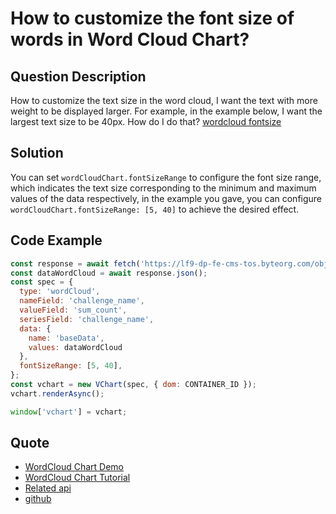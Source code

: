 # How to customize the font size of words in Word Cloud Chart?

## Question Description
How to customize the text size in the word cloud, I want the text with more weight to be displayed larger. For example, in the example below, I want the largest text size to be 40px. How do I do that?
[wordcloud fontsize](/vchart/faq/10-0.png)

## Solution
You can set `wordCloudChart.fontSizeRange` to configure the font size range, which indicates the text size corresponding to the minimum and maximum values of the data respectively, in the example you gave, you can configure `wordCloudChart.fontSizeRange: [5, 40]` to achieve the desired effect.

## Code Example

```javascript livedemo
const response = await fetch('https://lf9-dp-fe-cms-tos.byteorg.com/obj/bit-cloud/data-wordcloud.json');
const dataWordCloud = await response.json();
const spec = {
  type: 'wordCloud',
  nameField: 'challenge_name',
  valueField: 'sum_count',
  seriesField: 'challenge_name',
  data: {
    name: 'baseData',
    values: dataWordCloud
  },
  fontSizeRange: [5, 40],
};
const vchart = new VChart(spec, { dom: CONTAINER_ID });
vchart.renderAsync();

window['vchart'] = vchart;

```

## Quote

- [WordCloud Chart Demo](https://www.visactor.io/vchart/demo/word-cloud-chart/word-cloud-basic)
- [WordCloud Chart Tutorial](https://www.visactor.io/vchart/guide/chart/word-cloud)
- [Related api](https://www.visactor.io/vchart/option/wordCloudChart#fontSizeRange)
- [github](https://github.com/VisActor/VChart)
